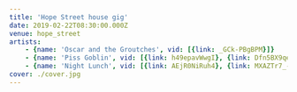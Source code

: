 ```yaml
---
title: 'Hope Street house gig'
date: 2019-02-22T08:30:00.000Z
venue: hope_street
artists:
    - {name: 'Oscar and the Groutches', vid: [{link: _GCk-PBgBPM}]}
    - {name: 'Piss Goblin', vid: [{link: h49epavWwgI}, {link: Dfn5BX9qeOE}]}
    - {name: 'Night Lunch', vid: [{link: AEjR0NiRuh4}, {link: MXAZTr7_-T0}]}
cover: ./cover.jpg
---
```

